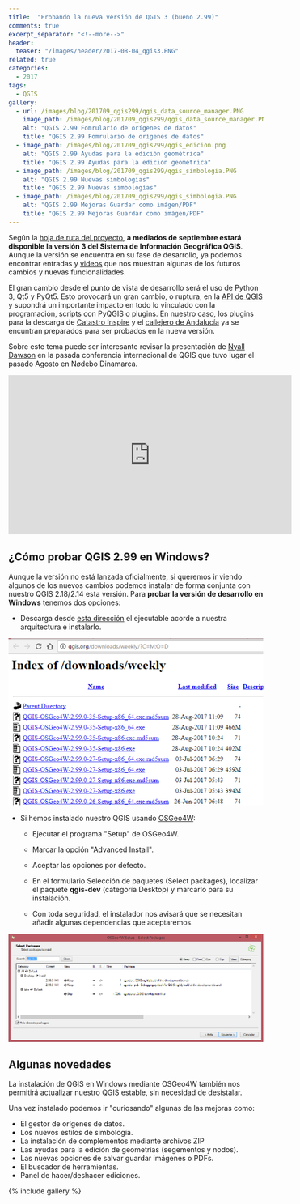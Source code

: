```yaml
---
title:  "Probando la nueva versión de QGIS 3 (bueno 2.99)"
comments: true
excerpt_separator: "<!--more-->"
header:
  teaser: "/images/header/2017-08-04_qgis3.PNG"
related: true
categories: 
  - 2017
tags:
  - QGIS
gallery:
  - url: /images/blog/201709_qgis299/qgis_data_source_manager.PNG
    image_path: /images/blog/201709_qgis299/qgis_data_source_manager.PNG
    alt: "QGIS 2.99 Fomrulario de orígenes de datos"
    title: "QGIS 2.99 Fomrulario de orígenes de datos"
  - image_path: /images/blog/201709_qgis299/qgis_edicion.png
    alt: "QGIS 2.99 Ayudas para la edición geométrica"
    title: "QGIS 2.99 Ayudas para la edición geométrica"
  - image_path: /images/blog/201709_qgis299/qgis_simbologia.PNG
    alt: "QGIS 2.99 Nuevas simbologías"
    title: "QGIS 2.99 Nuevas simbologías"
  - image_path: /images/blog/201709_qgis299/qgis_simbologia.PNG
    alt: "QGIS 2.99 Mejoras Guardar como imágen/PDF"
    title: "QGIS 2.99 Mejoras Guardar como imágen/PDF"   
---
```


Según la [hoja de ruta del proyecto](https://www.qgis.org/es/site/getinvolved/development/roadmap.html "QGIS roadmap"), **a mediados de septiembre estará disponible la versión 3 del Sistema de Información Geográfica QGIS**. Aunque la versión se encuentra en su fase de desarrollo, ya podemos encontrar  entradas y  [videos](https://www.youtube.com/results?search_query=qgis+3) que nos muestran algunas de los futuros cambios y nuevas funcionalidades. 

El gran cambio desde el punto de vista de desarrollo será el uso de Python 3, Qt5 y PyQt5.  Esto provocará un gran cambio, o ruptura, en la [API de QGIS](http://doc.qgis.org/api/api_break.html "API Break") y  supondrá un importante impacto en todo lo vinculado con la programación,  scripts con PyQGIS o plugins. En nuestro caso, los plugins para la descarga de [Catastro Inspire](http://www.sigdeletras.com/2017/blog/plugin-de-qgis-para-descarga-de-datos-catastrales-inspire/ "Spanish Inspire Catastral Downloader. Plugin de QGIS para descarga de datos catastrales INSPIRE") y el [callejero de Andalucía](http://www.sigdeletras.com/2017/blog/cdau-downloader-plugin-de-qgis-para-la-descarga-del-callejero-de-andalucia/ "CDAU Downloader. Plugin de QGIS para la descarga del Callejero de Andalucía") ya se encuntran preparados para ser probados en la nueva versión. 

Sobre este tema puede ser interesante revisar la presentación de [Nyall Dawson](http://nyalldawson.net/) en la pasada conferencia internacional de QGIS que tuvo lugar el pasado Agosto en Nødebo Dinamarca. 

<iframe width="560" height="315" src="https://www.youtube.com/embed/TcZd1Y_ISi4" frameborder="0" allowfullscreen></iframe>

## ¿Cómo probar QGIS 2.99 en Windows?

Aunque la versión no está lanzada oficialmente, si queremos ir viendo algunos de los nuevos cambios podemos instalar de forma conjunta con nuestro QGIS 2.18/2.14 esta versión. Para **probar la versión de desarrollo en Windows** tenemos dos opciones:

- Descarga desde [esta dirección](http://qgis.org/downloads/weekly/?C=M;O=D) el ejecutable acorde a nuestra arquitectura e instalarlo. 

![Repositorio de descarga](/images/blog/201709_qgis299/descarga_ejecutable.PNG)

- Si hemos instalado nuestro QGIS usando [OSGeo4W](https://qgismx.wordpress.com/2016/10/10/instalacion-avanzada-de-qgis-con-osgeo4w/ "Instalación Avanzada de QGIS con OSGeo4W"):

	- Ejecutar el programa "Setup" de OSGeo4W.

	- Marcar la opción "Advanced Install".

	- Aceptar las opciones por defecto.

	- En el formulario Selección de paquetes (Select packages), localizar el paquete **qgis-dev** (categoría Desktop) y marcarlo para su instalación.

	- Con toda seguridad, el instalador nos avisará que se necesitan añadir algunas dependencias que aceptaremos.

![Búsqueda de qgis-dev](/images/blog/201709_qgis299/paquetes.PNG)

## Algunas novedades

La instalación de QGIS en Windows mediante OSGeo4W también nos permitirá actualizar nuestro QGIS estable, sin necesidad de desistalar.

Una vez instalado podemos ir "curiosando" algunas de las mejoras como:

- El gestor de orígenes de datos.
- Los nuevos estilos de simbología.
- La instalación de complementos mediante archivos ZIP
- Las ayudas para la edición de geometrías (segementos y nodos).
- Las nuevas opciones de salvar guardar imágenes o PDFs.
- El buscador de herramientas.
- Panel de hacer/deshacer ediciones.

{% include gallery %}

